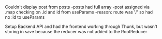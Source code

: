 Couldn't display post from posts
-posts had full array
-post assigned via .map checking on .id and id from useParams
-reason: route was '/' so had no :id to useParams

Setup Backend API and had the frontend working through Thunk, but wasn't storing in save because the reducer was not added to the RootReducer